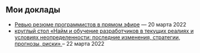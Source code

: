 ## Мои доклады

- [Ревью резюме программистов в прямом эфире](https://www.youtube.com/watch?v=ccoXGf34LlI) — 20 марта 2022
- [круглый стол  «Найм и обучение разработчиков в текущих реалиях и условиях неопределенности: последние изменения, стратегии, прогнозы, риски» ](https://www.youtube.com/watch?v=oEaZ27PmhX0) – 22 марта 2022
